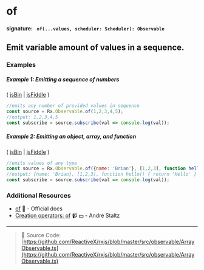 # of
#### signature: ` of(...values, scheduler: Scheduler): Observable`

## Emit variable amount of values in a sequence.

### Examples

##### Example 1: Emitting a sequence of numbers

( [jsBin](http://jsbin.com/kodixitoji/1/edit?js,console) | [jsFiddle](https://jsfiddle.net/btroncone/f7b35ayz/) )

```js
//emits any number of provided values in sequence
const source = Rx.Observable.of(1,2,3,4,5);
//output: 1,2,3,4,5
const subscribe = source.subscribe(val => console.log(val));
```

##### Example 2: Emitting an object, array, and function

( [jsBin](http://jsbin.com/xevobujama/1/edit?js,console) | [jsFiddle](https://jsfiddle.net/btroncone/d9rng4dj/) )

```js
//emits values of any type
const source = Rx.Observable.of({name: 'Brian'}, [1,2,3], function hello(){ return 'Hello'});
//output: {name: 'Brian}, [1,2,3], function hello() { return 'Hello' }
const subscribe = source.subscribe(val => console.log(val));
```


### Additional Resources
* [of](http://reactivex.io/rxjs/class/es6/Observable.js~Observable.html#static-method-of) :newspaper: - Official docs
* [Creation operators: of](https://egghead.io/lessons/rxjs-creation-operator-of?course=rxjs-beyond-the-basics-creating-observables-from-scratch) :video_camera: :dollar: - André Staltz

---
> :file_folder: Source Code:  [https://github.com/ReactiveX/rxjs/blob/master/src/observable/ArrayObservable.ts](https://github.com/ReactiveX/rxjs/blob/master/src/observable/ArrayObservable.ts)
